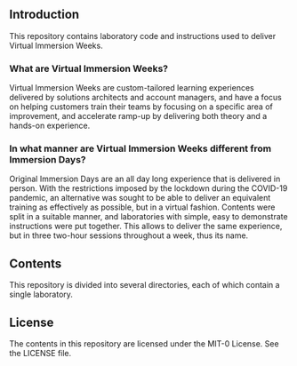 ## Introduction
This repository contains laboratory code and instructions used to deliver Virtual Immersion Weeks.

### What are Virtual Immersion Weeks?

Virtual Immersion Weeks are custom-tailored learning experiences delivered by solutions architects and account managers, and have a focus on helping customers train their teams by focusing on a specific area of improvement, and accelerate ramp-up by delivering both theory and a hands-on experience.

### In what manner are Virtual Immersion Weeks different from Immersion Days?

Original Immersion Days are an all day long experience that is delivered in person. With the restrictions imposed by the lockdown during the COVID-19 pandemic, an alternative was sought to be able to deliver an equivalent training as effectively as possible, but in a virtual fashion. Contents were split in a suitable manner, and laboratories with simple, easy to demonstrate instructions were put together. This allows to deliver the same experience, but in three two-hour sessions throughout a week, thus its name.

## Contents

This repository is divided into several directories, each of which contain a single laboratory. 

## License

The contents in this repository are licensed under the MIT-0 License. See the LICENSE file.

